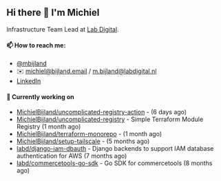 ## Hi there 👋 I'm Michiel

Infrastructure Team Lead at [Lab Digital](https://www.labdigital.nl).

#### 📫 How to reach me:

- [@mbijland](https://twitter.com/mbijland)
- ✉️ michiel@bijland.email / m.bijland@labdigital.nl
- [LinkedIn](https://www.linkedin.com/in/michielbijland/)

#### 👷 Currently working on


- [MichielBijland/uncomplicated-registry-action](https://github.com/MichielBijland/uncomplicated-registry-action) -  (6 days ago)
- [MichielBijland/uncomplicated-registry](https://github.com/MichielBijland/uncomplicated-registry) - Simple Terraform Module Registry  (1 month ago)
- [MichielBijland/terraform-monorepo](https://github.com/MichielBijland/terraform-monorepo) -  (1 month ago)
- [MichielBijland/setup-tailscale](https://github.com/MichielBijland/setup-tailscale) -  (5 months ago)
- [labd/django-iam-dbauth](https://github.com/labd/django-iam-dbauth) - Django backends to support IAM database authentication for AWS (7 months ago)
- [labd/commercetools-go-sdk](https://github.com/labd/commercetools-go-sdk) - Go SDK for commercetools (8 months ago)

